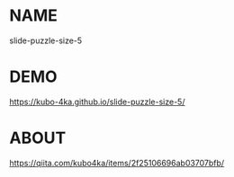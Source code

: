 # NAME
slide-puzzle-size-5

# DEMO
https://kubo-4ka.github.io/slide-puzzle-size-5/

# ABOUT
https://qiita.com/kubo4ka/items/2f25106696ab03707bfb/
